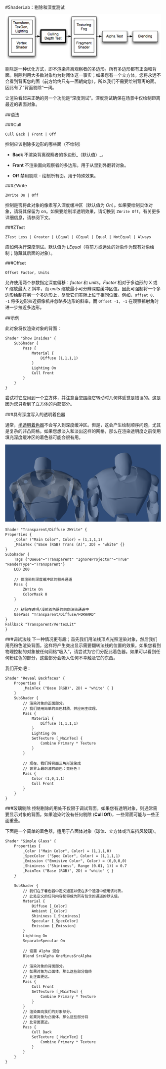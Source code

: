 #ShaderLab：剔除和深度测试

![](../uploads/SL/PipelineCullDepth.png) 

剔除是一种优化方式，即不渲染背离观察者的多边形。所有多边形都有正面和背面。剔除利用大多数对象均为封闭体这一事实；如果您有一个立方体，您将永远不会看到背离您的面（前方始终只有一面朝向您），所以我们不需要绘制背离的面。因此有了“背面剔除”一词。

让渲染看起来正确的另一个功能是“深度测试”。深度测试确保在场景中仅绘制距离最近的表面对象。



##语法

###Cull
````
Cull Back | Front | Off
````
控制应该剔除多边形的哪些面（不绘制）

* **Back** 不渲染背离观察者的多边形_（默认值）_。

* **Front** 不渲染面向观察者的多边形。用于从里到外翻转对象。

* **Off** 禁用剔除 - 绘制所有面。用于特殊效果。


###ZWrite
````
ZWrite On | Off
````
控制是否将此对象的像素写入深度缓冲区（默认值为 _On_）。如果要绘制实体对象，请将其保留为 on。如果要绘制半透明效果，请切换到 `ZWrite Off`。有关更多详细信息，请参阅下文。

###ZTest
````
ZTest Less | Greater | LEqual | GEqual | Equal | NotEqual | Always
````
应如何执行深度测试。默认值为 _LEqual_（将前方或远处的对象作为现有对象绘制；隐藏其后面的对象）。

###Offset
````
Offset Factor, Units
````
允许使用两个参数指定深度偏移：_factor_ 和 _units_。_Factor_ 相对于多边形的 X 或 Y 缩放最大 Z 斜率，而 _units_ 缩放最小可分辨深度缓冲区值。因此可强制将一个多边形绘制在另一个多边形上，尽管它们实际上位于相同位置。例如，`Offset 0, -1` 将多边形拉近摄像机并忽略多边形的斜率，而 `Offset -1, -1` 在观察掠射角时进一步拉近多边形。


##示例

此对象将仅渲染对象的背面：

````
Shader "Show Insides" {
    SubShader {
        Pass {
            Material {
                Diffuse (1,1,1,1)
            }
            Lighting On
            Cull Front
        }
    }
}
````

尝试将它应用到一个立方体，并注意当您围绕它转动时几何体感觉是错误的。这是因为您只看到了立方体的内部部分。


###具有深度写入的透明着色器

通常，[半透明着色器](shader-TransparentFamily.html)不会写入到深度缓冲区。但是，这会产生绘制顺序问题，尤其是复杂的非凸网格。如果您想淡入和淡出这样的网格，那么在渲染透明度之前使用填充深度缓冲区的着色器可能会很有用。

![半透明对象；左：标准透明/漫射着色器；右：写入到深度缓冲区的着色器。](../uploads/Main/TransparentDiffuseZWrite.png)

````
Shader "Transparent/Diffuse ZWrite" {
Properties {
    _Color ("Main Color", Color) = (1,1,1,1)
    _MainTex ("Base (RGB) Trans (A)", 2D) = "white" {}
}
SubShader {
    Tags {"Queue"="Transparent" "IgnoreProjector"="True" "RenderType"="Transparent"}
    LOD 200

    // 仅渲染到深度缓冲区的额外通道
    Pass {
        ZWrite On
        ColorMask 0
    }

    // 粘贴在透明/漫射着色器的前向渲染通道中
    UsePass "Transparent/Diffuse/FORWARD"
}
Fallback "Transparent/VertexLit"
}
````


###调试法线
下一种情况更有趣；首先我们用法线顶点光照渲染对象，然后我们用亮粉色渲染背面。这样将产生突出显示需要翻转法线的位置的效果。如果您看到物理控制的对象被任何网格“吸入”，请尝试为它们分配此着色器。如果可以看到任何粉红色的部分，这些部分会吸入任何不幸触及它的东西。

我们开始吧：

````
Shader "Reveal Backfaces" {
    Properties {
        _MainTex ("Base (RGB)", 2D) = "white" { }
    }
    SubShader {
        // 渲染对象的正面部分。
        // 我们使用简单的白色材质，并应用主纹理。
        Pass {
            Material {
                Diffuse (1,1,1,1)
            }
            Lighting On
            SetTexture [_MainTex] {
                Combine Primary * Texture
            }
        }

        // 现在，我们将背面三角形渲染成
        // 世界上最刺激的颜色：亮粉色！
        Pass {
            Color (1,0,1,1)
            Cull Front
        }
    }
}
````


###玻璃剔除
控制剔除的用处不仅限于调试背面。如果您有透明对象，则通常需要显示对象的背面。如果渲染时没有任何剔除 (**Cull Off**)，一些背面可能与一些正面重叠。

下面是一个简单的着色器，适用于凸面体对象（球体、立方体或汽车挡风玻璃）。



````
Shader "Simple Glass" {
    Properties {
        _Color ("Main Color", Color) = (1,1,1,0)
        _SpecColor ("Spec Color", Color) = (1,1,1,1)
        _Emission ("Emmisive Color", Color) = (0,0,0,0)
        _Shininess ("Shininess", Range (0.01, 1)) = 0.7
        _MainTex ("Base (RGB)", 2D) = "white" { }
    }

    SubShader {
        // 我们在子着色器中定义通道以便在多个通道中使用该材质。
        // 此处定义的任何内容都将成为所有包含的通道的默认值。
        Material {
            Diffuse [_Color]
            Ambient [_Color]
            Shininess [_Shininess]
            Specular [_SpecColor]
            Emission [_Emission]
        }
        Lighting On
        SeparateSpecular On

        // 设置 Alpha 混合
        Blend SrcAlpha OneMinusSrcAlpha

        // 渲染对象的背面部分。
        // 如果对象为凸面体，那么这些部分始终
        // 比正面更远。
        Pass {
            Cull Front
            SetTexture [_MainTex] {
                Combine Primary * Texture
            }
        }
        // 渲染面向我们的对象部分。
        // 如果对象为凸面体，那么这些部分将
        // 比背面更近。
        Pass {
            Cull Back
            SetTexture [_MainTex] {
                Combine Primary * Texture
            }
        }
    }
}
````

